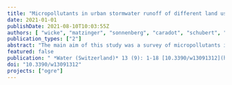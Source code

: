 ```yaml
---
title: "Micropollutants in urban stormwater runoff of different land uses"
date: 2021-01-01
publishDate: 2021-08-10T10:03:55Z
authors: [ "wicke", "matzinger", "sonnenberg", "caradot", "schubert", "Dick, R.", "Heinzmann, B.", "Dünnbier, U.", "von Seggern, D.", "rouault" ]
publication_types: ["2"]
abstract: "The main aim of this study was a survey of micropollutants in stormwater runoff of Berlin (Germany) and its dependence on land-use types. In a one-year monitoring program, event mean concentrations were measured for a set of 106 parameters, including 85 organic micropollutants (e.g., flame retardants, phthalates, pesticides/biocides, polycyclic aromatic hydrocarbons (PAH)), heavy metals and standard parameters. Monitoring points were selected in five catchments of different urban land-use types, and at one urban river. We detected 77 of the 106 parameters at least once in stormwater runoff of the investigated catchment types. On average, stormwater runoff con-tained a mix of 24 µg L-1 organic micropollutants and 1.3 mg L-1 heavy metals. For organic micropol-lutants, concentrations were highest in all catchments for the plasticizer diisodecyl phthalate. Concentrations of all but five parameters showed significant differences among the five land-use types. While major roads were the dominant source of traffic-related substances such as PAH, each of the other land-use types showed the highest concentrations for some substances (e.g., flame retardants in commercial area, pesticides in catchment dominated by one family homes). Comparison with environmental quality standards (EQS) for surface waters shows that 13 micropollutants in storm-water runoff and 8 micropollutants in the receiving river exceeded German quality standards for receiving surface waters during storm events, highlighting the relevance of stormwater inputs for urban surface waters. © 2021 by the authors. Licensee MDPI, Basel, Switzerland."
featured: false
publication: " *Water (Switzerland)* 13 (9): 1-18 [10.3390/w13091312](https://doi.org/10.3390/w13091312)"
doi: "10.3390/w13091312"
projects: ["ogre"]
---
```


